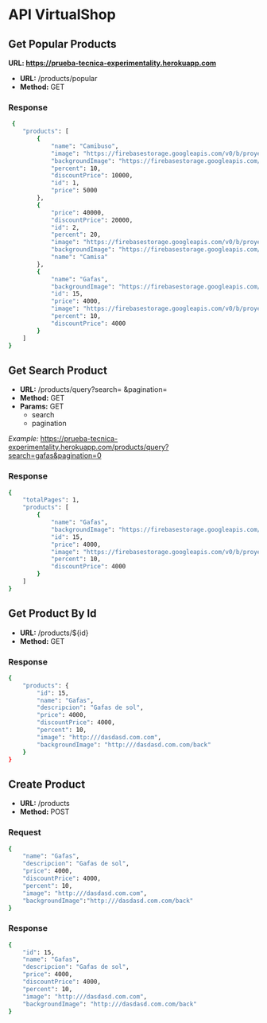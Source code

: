 # API VirtualShop
## Get Popular Products

**URL: https://prueba-tecnica-experimentality.herokuapp.com**
* **URL:** /products/popular
* **Method:** GET

### Response
```bash
 {
    "products": [
        {
            "name": "Camibuso",
            "image": "https://firebasestorage.googleapis.com/v0/b/proyecto3ti.appspot.com/o/camisbuso.jpg?alt=media&token=7897e9ca-c8d7-470f-9a2c-ff6fee28cbfa",
            "backgroundImage": "https://firebasestorage.googleapis.com/v0/b/proyecto3ti.appspot.com/o/camibusoBack.jpg?alt=media&token=275db731-6ae6-40f7-9638-42b8f9be66ea",
            "percent": 10,
            "discountPrice": 10000,
            "id": 1,
            "price": 5000
        },
        {
            "price": 40000,
            "discountPrice": 20000,
            "id": 2,
            "percent": 20,
            "image": "https://firebasestorage.googleapis.com/v0/b/proyecto3ti.appspot.com/o/camisa.jpg?alt=media&token=09342963-f7db-483e-a038-6a21316d167d",
            "backgroundImage": "https://firebasestorage.googleapis.com/v0/b/proyecto3ti.appspot.com/o/camisa.jpg?alt=media&token=09342963-f7db-483e-a038-6a21316d167d",
            "name": "Camisa"
        },
        {
            "name": "Gafas",
            "backgroundImage": "https://firebasestorage.googleapis.com/v0/b/proyecto3ti.appspot.com/o/gafas.png?alt=media&token=8ef6af1f-ad7c-4a31-abef-b63410e8e787",
            "id": 15,
            "price": 4000,
            "image": "https://firebasestorage.googleapis.com/v0/b/proyecto3ti.appspot.com/o/gafas.png?alt=media&token=8ef6af1f-ad7c-4a31-abef-b63410e8e787",
            "percent": 10,
            "discountPrice": 4000
        }
    ]
}
```
## Get Search Product

* **URL:** /products/query?search= &pagination=
* **Method:** GET
* **Params:** GET
    * search
    * pagination

*Example:* https://prueba-tecnica-experimentality.herokuapp.com/products/query?search=gafas&pagination=0

### Response

```bash
{
    "totalPages": 1,
    "products": [
        {
            "name": "Gafas",
            "backgroundImage": "https://firebasestorage.googleapis.com/v0/b/proyecto3ti.appspot.com/o/gafas.png?alt=media&token=8ef6af1f-ad7c-4a31-abef-b63410e8e787",
            "id": 15,
            "price": 4000,
            "image": "https://firebasestorage.googleapis.com/v0/b/proyecto3ti.appspot.com/o/gafas.png?alt=media&token=8ef6af1f-ad7c-4a31-abef-b63410e8e787",
            "percent": 10,
            "discountPrice": 4000
        }
    ]
}
```
## Get Product By Id

* **URL:** /products/${id}
* **Method:** GET

### Response
```bash
{
    "products": {
        "id": 15,
        "name": "Gafas",
        "descripcion": "Gafas de sol",
        "price": 4000,
        "discountPrice": 4000,
        "percent": 10,
        "image": "http:///dasdasd.com.com",
        "backgroundImage": "http:///dasdasd.com.com/back"
    }
}
```
## Create Product

* **URL:** /products
* **Method:** POST

### Request
```bash
{
    "name": "Gafas",
    "descripcion": "Gafas de sol",
    "price": 4000,
    "discountPrice": 4000,
    "percent": 10,
    "image": "http:///dasdasd.com.com",
    "backgroundImage":"http:///dasdasd.com.com/back"
}
```

### Response
```bash
{
    "id": 15,
    "name": "Gafas",
    "descripcion": "Gafas de sol",
    "price": 4000,
    "discountPrice": 4000,
    "percent": 10,
    "image": "http:///dasdasd.com.com",
    "backgroundImage": "http:///dasdasd.com.com/back"
}
```
